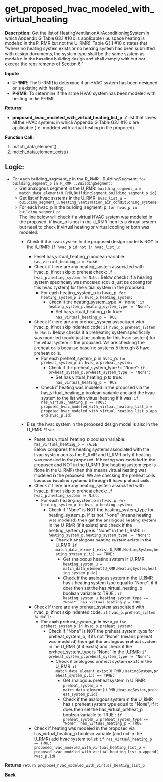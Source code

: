 # get_proposed_hvac_modeled_with_virtual_heating

**Description:** Get the list of HeatingVentilationAirAconditioningSystem in which Appendix G Table G3.1 #10 c is applicable (i.e. space heating is modeled in the P_RMR but not the U_RMR).  Table G3.1 #10 c states that "where no heating system exists or no heating system has been submitted with design documents, the system type shall be the same system as modeled in the baseline building design and shall comply with but not exceed the requirements of Section 6."   

**Inputs:**  
- **U-RMR**: The U-RMR to determine if an HVAC system has been designed or is existing with heating.  
- **P-RMR**: To determine if the same HVAC system has been modeled with heating in the P-RMR.  

**Returns:**  
- **proposed_hvac_modeled_with_virtual_heating_list_p**: A list that saves all the HVAC systems in which Appendix G Table G3.1 #10 c are applicable (i.e. modeled with virtual heating in the proposed).  
 
**Function Call:**   

1. match_data_element()  
2. match_data_element_exist()

## Logic:  
- For each building_segment_p in the P_RMR...BuildingSegment: `for building_segment_p in P_RMR...BuildingSegment:`
    - Get analogous segment in the U_RMR: `building_segment_u = match_data_element(U_RMR,BuildingSegment,building_segment_p.id)`
    - Get list of hvac systems in the U_RMR: `hvac_list_u = building_segment_u.heating_ventilation_air_conditioning_systems`
    - For each hvac_p in the building_segment_p: `for hvac_p in building_segment_p:`    
        The line below will check if a virtual HVAC system was modeled in the proposed. If hvac_p is not in the U_RMR then its a virtual system but need to check if virtual heating or virtual cooling or both was modeled. 
        - Check if the hvac system in the proposed design model is NOT in the U_RMR: `if hvac_p.id not in hvac_list_u:`
            - Reset has_virtual_heating_p boolean variable: `has_virtual_heating_p = FALSE`   
            - Check if there are any heating_system associated with hvac_p, if not skip to preheat check: `if hvac_p.heating_system != Null:`
                Below checks if a heating system specifically was modeled (could just be cooling for this hvac system) for the vitual system in the proposed. 
                - For each heating_system_p in hvac_p: `for heating_system_p in hvac_p.heating_system:`
                    - Check if the heating_system_type != "None": `if heating_system_p.heating_system_type != "None":`
                        - Set has_virtual_heating_p to true: `has_virtual_heating_p = TRUE`
            - Check if there are any preheat_system associated with hvac_p, if not skip indented code: `if hvac_p.preheat_system != Null:`
                Below checks if a preheating system specifically was modeled (could just be cooling for this hvac system) for the vitual system in the proposed. We are checking the preheat coils because baseline systems 5 through 8 have preheat coils. 
                - For each preheat_system_p in hvac_p: `for preheat_system_p in hvac_p.preheat_system:`
                    - Check if the preheat_system_type != "None": `if preheat_system_p.preheat_system_type != "None":`
                        - Set has_virtual_heating_p to true: `has_virtual_heating_p = TRUE`              
                - Check if heating was modeled in the proposed via the has_virtual_heating_p boolean variable and add the hvac system to the list with virtual heating if it was: `if has_virtual_heating_p == TRUE: proposed_hvac_modeled_with_virtual_heating_list_p = proposed_hvac_modeled_with_virtual_heating_list_p.append(hvac_p.id)`
        
        
        - Else, the hvac system in the proposed design model is also in the U_RMR: `Else:`
            - Reset has_virtual_heating_p boolean variable: `has_virtual_heating_p = FALSE`   
            Below compares the heating systems associated with the hvac system across the P_RMR and U_RMR only if heating was modeled in the proposed. If heating was modeled in the proposed and NOT in the U_RMR (the heating system type is None in the U_RMR) then this means virtual heating was modeled in the proposed. We are checking the preheat coils because baseline systems 5 through 8 have preheat coils. 
            - Check if there are any heating_system associated with hvac_p, if not skip to preheat check: `if hvac_p.heating_system != Null:`
                - For each heating_system_p in hvac_p: `for heating_system_p in hvac_p.heating_system:`
                    - Check if "None" is NOT the heating_system_type for heating_system_p, if its not "None" (means heating was modeled) then get the analogous heating system in the U_RMR (if it exists) and check if the heating_system_type is "None" in the U_RMR: `if heating_system_p.heating_system_type != "None":`
                        - Check if analogous heating system exists in the U_RMR: `if match_data_element_exist(U_RMR,HeatingSystem,heating_system_p.id) == TRUE:` 
                            - Get analogous heating system in U_RMR: `heating_system_u = match_data_element(U_RMR,HeatingSystem,heating_system_p.id)`
                            - Check if the analogous system in the U_RMR has a heating system type equal to "None", if it does then set the has_virtual_heating_p boolean variable to TRUE : `if heating_system_u.heating_system_type == "None": has_virtual_heating_p = TRUE`
            - Check if there are any preheat_system associated with hvac_p, if not skip indented code: `if hvac_p.preheat_system != Null:`
                - For each preheat_system_p in hvac_p: `for preheat_system_p in hvac_p.preheat_system:`
                    - Check if "None" is NOT the preheat_system_type for preheat_system_p, if its not "None" (means preheat was modeled) then get the analogous preheat system in the U_RMR (if it exists) and check if the preheat_system_type is "None" in the U_RMR: `if preheat_system_p.preheat_system_type != "None":`
                        - Check if analogous preheat system exists in the U_RMR: `if match_data_element_exist(U_RMR,HeatingSystem,preheat_system_p.id) == TRUE:` 
                            - Get analogous preheat system in U_RMR: `preheat_system_u = match_data_element(U_RMR,HeatingSystem,preheat_system_p.id)`
                            - Check if the analogous system in the U_RMR has a preheat system type equal to "None", if it does then set the has_virtual_preheat_p boolean variable to TRUE : `if preheat_system_u.preheat_system_type == "None": has_virtual_heating_p = TRUE`            
            - Check if heating was modeled in the proposed via has_virtual_heating_p boolean variable (and not in the U_RMR) add hvac system to list: `if has_virtual_heating_p == TRUE: proposed_hvac_modeled_with_virtual_heating_list_p = proposed_hvac_modeled_with_virtual_heating_list_p.append(hvac_p.id)`   

 **Returns** `return proposed_hvac_modeled_with_virtual_heating_list_p`  

**[Back](../_toc.md)**